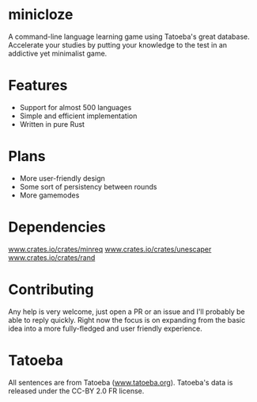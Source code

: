 # minicloze
A command-line language learning game using Tatoeba's great database. Accelerate your studies by putting your knowledge to the test in an addictive yet minimalist game.

# Features
- Support for almost 500 languages
- Simple and efficient implementation
- Written in pure Rust

# Plans
- More user-friendly design
- Some sort of persistency between rounds
- More gamemodes

# Dependencies
www.crates.io/crates/minreq
www.crates.io/crates/unescaper
www.crates.io/crates/rand

# Contributing
Any help is very welcome, just open a PR or an issue and I'll probably be able to reply quickly. Right now the focus is on expanding from the basic idea into a more fully-fledged and user friendly experience.

# Tatoeba
All sentences are from Tatoeba (www.tatoeba.org). Tatoeba's data is released under the CC-BY 2.0 FR license.
